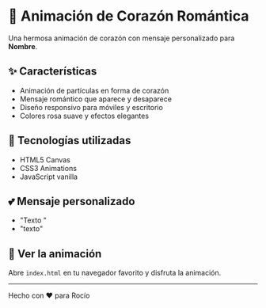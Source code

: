 # 💖 Animación de Corazón Romántica

Una hermosa animación de corazón con mensaje personalizado para **Nombre**.

## ✨ Características
- Animación de partículas en forma de corazón
- Mensaje romántico que aparece y desaparece
- Diseño responsivo para móviles y escritorio
- Colores rosa suave y efectos elegantes

## 🎯 Tecnologías utilizadas
- HTML5 Canvas
- CSS3 Animations
- JavaScript vanilla

## 💕 Mensaje personalizado
- "Texto "
- "texto"

## 📱 Ver la animación
Abre `index.html` en tu navegador favorito y disfruta la animación.

---

Hecho con ❤️ para Rocío

